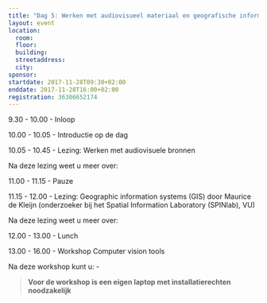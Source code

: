 ```yaml
---
title: "Dag 5: Werken met audiovisueel materiaal en geografische informatie"
layout: event
location:
  room:
  floor:
  building:
  streetaddress:
  city:
sponsor:
startdate: 2017-11-28T09:30+02:00
enddate: 2017-11-28T16:00+02:00
registration: 36306652174
---
```


9.30 - 10.00 - Inloop

10.00 - 10.05 - Introductie op de dag

10.05 - 10.45 - Lezing: Werken met audiovisuele bronnen

Na deze lezing weet u meer over:



11.00 - 11.15 - Pauze

11.15 - 12.00 - Lezing: Geographic information systems (GIS) door Maurice de Kleijn (onderzoeker bij het Spatial Information Laboratory (SPINlab), VU)

Na deze lezing weet u meer over:



12.00 - 13.00 - Lunch

13.00 - 16.00 - Workshop Computer vision tools

Na deze workshop kunt u: -



> **Voor de workshop is een eigen laptop met installatierechten noodzakelijk**
